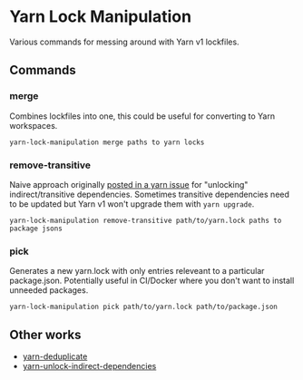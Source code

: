 # Yarn Lock Manipulation

Various commands for messing around with Yarn v1 lockfiles.

## Commands

### merge

Combines lockfiles into one, this could be useful for converting to Yarn workspaces.

    yarn-lock-manipulation merge paths to yarn locks

### remove-transitive

Naive approach originally [posted in a yarn issue](https://github.com/yarnpkg/yarn/issues/4986) for "unlocking" indirect/transitive dependencies. Sometimes transitive dependencies need to be updated but Yarn v1 won't upgrade them with `yarn upgrade`.

    yarn-lock-manipulation remove-transitive path/to/yarn.lock paths to package jsons

### pick

Generates a new yarn.lock with only entries releveant to a particular package.json. Potentially useful in CI/Docker where you don't want to install unneeded packages.

    yarn-lock-manipulation pick path/to/yarn.lock path/to/package.json


## Other works

- [yarn-deduplicate](https://github.com/atlassian/yarn-deduplicate)
- [yarn-unlock-indirect-dependencies](https://github.com/webfactory/yarn-unlock-indirect-dependencies)
